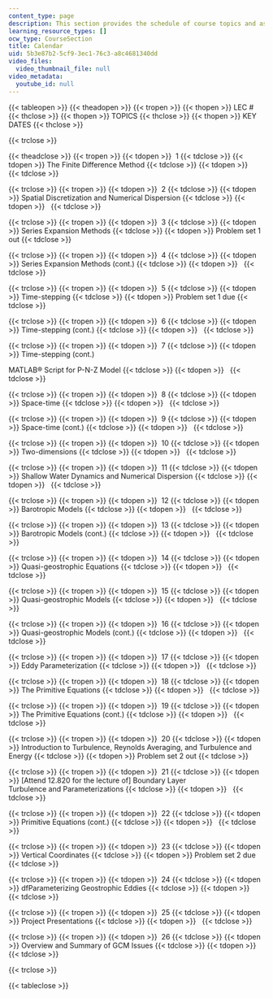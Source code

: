 ```yaml
---
content_type: page
description: This section provides the schedule of course topics and assignments.
learning_resource_types: []
ocw_type: CourseSection
title: Calendar
uid: 5b3e87b2-5cf9-3ec1-76c3-a8c4681340dd
video_files:
  video_thumbnail_file: null
video_metadata:
  youtube_id: null
---
```


{{< tableopen >}}
{{< theadopen >}}
{{< tropen >}}
{{< thopen >}}
LEC #
{{< thclose >}}
{{< thopen >}}
TOPICS
{{< thclose >}}
{{< thopen >}}
KEY DATES
{{< thclose >}}

{{< trclose >}}

{{< theadclose >}}
{{< tropen >}}
{{< tdopen >}}
 1
{{< tdclose >}}
{{< tdopen >}}
The Finite Difference Method
{{< tdclose >}}
{{< tdopen >}}
 
{{< tdclose >}}

{{< trclose >}}
{{< tropen >}}
{{< tdopen >}}
 2
{{< tdclose >}}
{{< tdopen >}}
Spatial Discretization and Numerical Dispersion
{{< tdclose >}}
{{< tdopen >}}
 
{{< tdclose >}}

{{< trclose >}}
{{< tropen >}}
{{< tdopen >}}
 3
{{< tdclose >}}
{{< tdopen >}}
Series Expansion Methods
{{< tdclose >}}
{{< tdopen >}}
Problem set 1 out
{{< tdclose >}}

{{< trclose >}}
{{< tropen >}}
{{< tdopen >}}
 4
{{< tdclose >}}
{{< tdopen >}}
Series Expansion Methods (cont.)
{{< tdclose >}}
{{< tdopen >}}
 
{{< tdclose >}}

{{< trclose >}}
{{< tropen >}}
{{< tdopen >}}
 5
{{< tdclose >}}
{{< tdopen >}}
Time-stepping
{{< tdclose >}}
{{< tdopen >}}
Problem set 1 due
{{< tdclose >}}

{{< trclose >}}
{{< tropen >}}
{{< tdopen >}}
 6
{{< tdclose >}}
{{< tdopen >}}
Time-stepping (cont.)
{{< tdclose >}}
{{< tdopen >}}
 
{{< tdclose >}}

{{< trclose >}}
{{< tropen >}}
{{< tdopen >}}
 7
{{< tdclose >}}
{{< tdopen >}}
Time-stepping (cont.)  
  
MATLAB® Script for P-N-Z Model
{{< tdclose >}}
{{< tdopen >}}
 
{{< tdclose >}}

{{< trclose >}}
{{< tropen >}}
{{< tdopen >}}
 8
{{< tdclose >}}
{{< tdopen >}}
Space-time
{{< tdclose >}}
{{< tdopen >}}
 
{{< tdclose >}}

{{< trclose >}}
{{< tropen >}}
{{< tdopen >}}
 9
{{< tdclose >}}
{{< tdopen >}}
Space-time (cont.)
{{< tdclose >}}
{{< tdopen >}}
 
{{< tdclose >}}

{{< trclose >}}
{{< tropen >}}
{{< tdopen >}}
 10
{{< tdclose >}}
{{< tdopen >}}
Two-dimensions
{{< tdclose >}}
{{< tdopen >}}
 
{{< tdclose >}}

{{< trclose >}}
{{< tropen >}}
{{< tdopen >}}
 11
{{< tdclose >}}
{{< tdopen >}}
Shallow Water Dynamics and Numerical Dispersion
{{< tdclose >}}
{{< tdopen >}}
 
{{< tdclose >}}

{{< trclose >}}
{{< tropen >}}
{{< tdopen >}}
 12
{{< tdclose >}}
{{< tdopen >}}
Barotropic Models
{{< tdclose >}}
{{< tdopen >}}
 
{{< tdclose >}}

{{< trclose >}}
{{< tropen >}}
{{< tdopen >}}
 13
{{< tdclose >}}
{{< tdopen >}}
Barotropic Models (cont.)
{{< tdclose >}}
{{< tdopen >}}
 
{{< tdclose >}}

{{< trclose >}}
{{< tropen >}}
{{< tdopen >}}
 14
{{< tdclose >}}
{{< tdopen >}}
Quasi-geostrophic Equations
{{< tdclose >}}
{{< tdopen >}}
 
{{< tdclose >}}

{{< trclose >}}
{{< tropen >}}
{{< tdopen >}}
 15
{{< tdclose >}}
{{< tdopen >}}
Quasi-geostrophic Models
{{< tdclose >}}
{{< tdopen >}}
 
{{< tdclose >}}

{{< trclose >}}
{{< tropen >}}
{{< tdopen >}}
 16
{{< tdclose >}}
{{< tdopen >}}
Quasi-geostrophic Models (cont.)
{{< tdclose >}}
{{< tdopen >}}
 
{{< tdclose >}}

{{< trclose >}}
{{< tropen >}}
{{< tdopen >}}
 17
{{< tdclose >}}
{{< tdopen >}}
Eddy Parameterization
{{< tdclose >}}
{{< tdopen >}}
 
{{< tdclose >}}

{{< trclose >}}
{{< tropen >}}
{{< tdopen >}}
 18
{{< tdclose >}}
{{< tdopen >}}
The Primitive Equations
{{< tdclose >}}
{{< tdopen >}}
 
{{< tdclose >}}

{{< trclose >}}
{{< tropen >}}
{{< tdopen >}}
 19
{{< tdclose >}}
{{< tdopen >}}
The Primitive Equations (cont.)
{{< tdclose >}}
{{< tdopen >}}
 
{{< tdclose >}}

{{< trclose >}}
{{< tropen >}}
{{< tdopen >}}
 20
{{< tdclose >}}
{{< tdopen >}}
Introduction to Turbulence, Reynolds Averaging, and Turbulence and Energy
{{< tdclose >}}
{{< tdopen >}}
Problem set 2 out
{{< tdclose >}}

{{< trclose >}}
{{< tropen >}}
{{< tdopen >}}
 21
{{< tdclose >}}
{{< tdopen >}}
\[Attend 12.820 for the lecture of\] Boundary Layer Turbulence and Parameterizations
{{< tdclose >}}
{{< tdopen >}}
 
{{< tdclose >}}

{{< trclose >}}
{{< tropen >}}
{{< tdopen >}}
 22
{{< tdclose >}}
{{< tdopen >}}
Primitive Equations (cont.)
{{< tdclose >}}
{{< tdopen >}}
 
{{< tdclose >}}

{{< trclose >}}
{{< tropen >}}
{{< tdopen >}}
 23
{{< tdclose >}}
{{< tdopen >}}
Vertical Coordinates
{{< tdclose >}}
{{< tdopen >}}
Problem set 2 due
{{< tdclose >}}

{{< trclose >}}
{{< tropen >}}
{{< tdopen >}}
 24
{{< tdclose >}}
{{< tdopen >}}
dfParameterizing Geostrophic Eddies
{{< tdclose >}}
{{< tdopen >}}
 
{{< tdclose >}}

{{< trclose >}}
{{< tropen >}}
{{< tdopen >}}
 25
{{< tdclose >}}
{{< tdopen >}}
Project Presentations
{{< tdclose >}}
{{< tdopen >}}
 
{{< tdclose >}}

{{< trclose >}}
{{< tropen >}}
{{< tdopen >}}
 26
{{< tdclose >}}
{{< tdopen >}}
Overview and Summary of GCM Issues
{{< tdclose >}}
{{< tdopen >}}
 
{{< tdclose >}}

{{< trclose >}}

{{< tableclose >}}